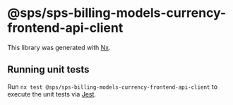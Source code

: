 # @sps/sps-billing-models-currency-frontend-api-client

This library was generated with [Nx](https://nx.dev).

## Running unit tests

Run `nx test @sps/sps-billing-models-currency-frontend-api-client` to execute the unit tests via [Jest](https://jestjs.io).
